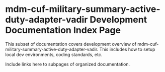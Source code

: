 # mdm-cuf-military-summary-active-duty-adapter-vadir Development Documentation Index Page

This subset of documentation covers development overview of mdm-cuf-military-summary-active-duty-adapter-vadir.  This includes how to setup local dev environments, coding standards, etc.

Include links here to subpages of organized documentation.
